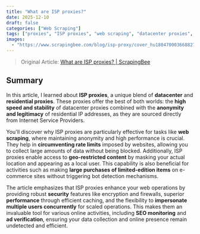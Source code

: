 ```yaml
---
title: "What are ISP proxies?"
date: 2025-12-10
draft: false
categories: ["Web Scraping"]
tags: ["proxies", "ISP proxies", "web scraping", "datacenter proxies", "residential proxies", "anonymity", "rate limiting", "geo-location"]
images:
  - "https://www.scrapingbee.com/blog/isp-proxy/cover_hu18047000366882754256.png"
---
```


> Original Article: [What are ISP proxies? | ScrapingBee](https://www.scrapingbee.com/blog/isp-proxy/)

## Summary

In this article, I learned about **ISP proxies**, a unique blend of **datacenter** and **residential proxies**. These proxies offer the best of both worlds: the **high speed and stability** of datacenter proxies combined with the **anonymity and legitimacy** of residential IP addresses, as they are sourced directly from Internet Service Providers.

You'll discover why ISP proxies are particularly effective for tasks like **web scraping**, where maintaining anonymity and high performance is crucial. They help in **circumventing rate limits** imposed by websites, allowing you to collect large amounts of data without being blocked. Additionally, ISP proxies enable access to **geo-restricted content** by masking your actual location and appearing as a local user. This capability is also beneficial for activities such as making **large purchases of limited-edition items** on e-commerce sites without triggering bot detection mechanisms.

The article emphasizes that ISP proxies enhance your web operations by providing robust **security** features like encryption and firewalls, superior **performance** through efficient caching, and the flexibility to **impersonate multiple users concurrently** for scaled operations. This makes them an invaluable tool for various online activities, including **SEO monitoring** and **ad verification**, ensuring your data collection and online presence remain undetected and efficient.